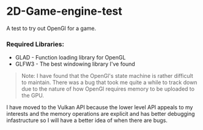 # 2D-Game-engine-test
A test to try out OpenGl for a game.

### Required Libraries:
* GLAD - Function loading library for OpenGL
* GLFW3 - The best windowing library I've found

>Note: I have found that the OpenGl's state machine is rather difficult to maintain. There was a bug that took me 
quite a while to track down due to the nature of how OpenGl requires memory to be uploaded to the GPU.

I have moved to the Vulkan API because the lower level API appeals to my interests 
and the memory operations are explicit and has better debugging infastructure
so I will have a better idea of when there are bugs.
